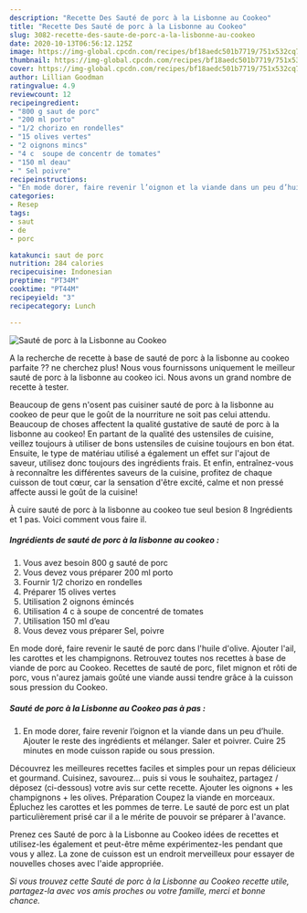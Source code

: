 ```yaml
---
description: "Recette Des Sauté de porc à la Lisbonne au Cookeo"
title: "Recette Des Sauté de porc à la Lisbonne au Cookeo"
slug: 3082-recette-des-saute-de-porc-a-la-lisbonne-au-cookeo
date: 2020-10-13T06:56:12.125Z
image: https://img-global.cpcdn.com/recipes/bf18aedc501b7719/751x532cq70/saute-de-porc-a-la-lisbonne-au-cookeo-photo-principale-de-la-recette.jpg
thumbnail: https://img-global.cpcdn.com/recipes/bf18aedc501b7719/751x532cq70/saute-de-porc-a-la-lisbonne-au-cookeo-photo-principale-de-la-recette.jpg
cover: https://img-global.cpcdn.com/recipes/bf18aedc501b7719/751x532cq70/saute-de-porc-a-la-lisbonne-au-cookeo-photo-principale-de-la-recette.jpg
author: Lillian Goodman
ratingvalue: 4.9
reviewcount: 12
recipeingredient:
- "800 g saut de porc"
- "200 ml porto"
- "1/2 chorizo en rondelles"
- "15 olives vertes"
- "2 oignons mincs"
- "4 c  soupe de concentr de tomates"
- "150 ml deau"
- " Sel poivre"
recipeinstructions:
- "En mode dorer, faire revenir l’oignon et la viande dans un peu d’huile. Ajouter le reste des ingrédients et mélanger. Saler et poivrer. Cuire 25 minutes en mode cuisson rapide ou sous pression."
categories:
- Resep
tags:
- saut
- de
- porc

katakunci: saut de porc 
nutrition: 284 calories
recipecuisine: Indonesian
preptime: "PT34M"
cooktime: "PT44M"
recipeyield: "3"
recipecategory: Lunch

---
```



![Sauté de porc à la Lisbonne au Cookeo](https://img-global.cpcdn.com/recipes/bf18aedc501b7719/751x532cq70/saute-de-porc-a-la-lisbonne-au-cookeo-photo-principale-de-la-recette.jpg)

A la recherche de recette à base de sauté de porc à la lisbonne au cookeo parfaite ?? ne cherchez plus! Nous vous fournissons uniquement le meilleur sauté de porc à la lisbonne au cookeo ici. Nous avons un grand nombre de recette à tester.

Beaucoup de gens n'osent pas cuisiner sauté de porc à la lisbonne au cookeo de peur que le goût de la nourriture ne soit pas celui attendu. Beaucoup de choses affectent la qualité gustative de sauté de porc à la lisbonne au cookeo! En partant de la qualité des ustensiles de cuisine, veillez toujours à utiliser de bons ustensiles de cuisine toujours en bon état. Ensuite, le type de matériau utilisé a également un effet sur l'ajout de saveur, utilisez donc toujours des ingrédients frais. Et enfin, entraînez-vous à reconnaître les différentes saveurs de la cuisine, profitez de chaque cuisson de tout cœur, car la sensation d'être excité, calme et non pressé affecte aussi le goût de la cuisine!

<!--inarticleads1-->

À cuire sauté de porc à la lisbonne au cookeo tue seul besion 8 Ingrédients et 1 pas. Voici comment vous faire il.

##### Ingrédients de sauté de porc à la lisbonne au cookeo :

1. Vous avez besoin 800 g sauté de porc
1. Vous devez vous préparer 200 ml porto
1. Fournir 1/2 chorizo en rondelles
1. Préparer 15 olives vertes
1. Utilisation 2 oignons émincés
1. Utilisation 4 c à soupe de concentré de tomates
1. Utilisation 150 ml d’eau
1. Vous devez vous préparer  Sel, poivre


En mode doré, faire revenir le sauté de porc dans l&#39;huile d&#39;olive. Ajouter l&#39;ail, les carottes et les champignons. Retrouvez toutes nos recettes à base de viande de porc au Cookeo. Recettes de sauté de porc, filet mignon et rôti de porc, vous n&#39;aurez jamais goûté une viande aussi tendre grâce à la cuisson sous pression du Cookeo. 

<!--inarticleads2-->

##### Sauté de porc à la Lisbonne au Cookeo pas à pas :

1. En mode dorer, faire revenir l’oignon et la viande dans un peu d’huile. Ajouter le reste des ingrédients et mélanger. Saler et poivrer. Cuire 25 minutes en mode cuisson rapide ou sous pression.


Découvrez les meilleures recettes faciles et simples pour un repas délicieux et gourmand. Cuisinez, savourez… puis si vous le souhaitez, partagez / déposez (ci-dessous) votre avis sur cette recette. Ajouter les oignons + les champignons + les olives. Préparation Coupez la viande en morceaux. Épluchez les carottes et les pommes de terre. Le sauté de porc est un plat particulièrement prisé car il a le mérite de pouvoir se préparer à l&#39;avance. 

<!--inarticleads1-->

<p>
Prenez ces Sauté de porc à la Lisbonne au Cookeo idées de recettes et utilisez-les également et peut-être même expérimentez-les pendant que vous y allez. La zone de cuisson est un endroit merveilleux pour essayer de nouvelles choses avec l'aide appropriée.
</p>

<p>
<i>Si vous trouvez cette Sauté de porc à la Lisbonne au Cookeo recette utile, partagez-la avec vos amis proches ou votre famille, merci et bonne chance.</i>
</p>
